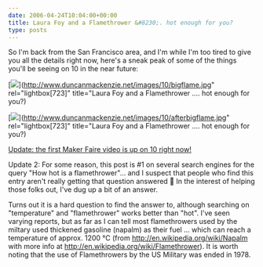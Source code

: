 ```yaml
---
date: 2006-04-24T10:04:00+00:00
title: Laura Foy and a Flamethrower &#8230;. hot enough for you?
type: posts
---
```

So I'm back from the San Francisco area, and I'm while I'm too tired to give you all the details right now, here's a sneak peak of some of the things you'll be seeing on 10 in the near future:

[<img src="http://www.duncanmackenzie.net/images/10/bigflame_sml.jpg" border="0" />](http://www.duncanmackenzie.net/images/10/bigflame.jpg" rel="lightbox[723]" title="Laura Foy and a Flamethrower .... hot enough for you?)

[<img src="http://www.duncanmackenzie.net/images/10/afterbigflame_sml.jpg" border="0" />](http://www.duncanmackenzie.net/images/10/afterbigflame.jpg" rel="lightbox[723]" title="Laura Foy and a Flamethrower .... hot enough for you?)

[Update: the first Maker Faire video is up on 10 right now!](http://on10.net/TheShow/2698/)

Update 2: For some reason, this post is #1 on several search engines for the query "How hot is a flamethrower"... and I suspect that people who find this entry aren't really getting that question answered 🙂 In the interest of helping those folks out, I've dug up a bit of an answer.

Turns out it is a hard question to find the answer to, although searching on "temperature" and "flamethrower" works better than "hot". I've seen varying reports, but as far as I can tell most flamethrowers used by the miltary used thickened gasoline (napalm) as their fuel ... which can reach a temperature of approx. 1200 °C (from <http://en.wikipedia.org/wiki/Napalm> with more info at <http://en.wikipedia.org/wiki/Flamethrower>). It is worth noting that the use of Flamethrowers by the US Military was ended in 1978.
